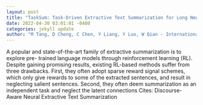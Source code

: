 ```yaml
--- 
layout: post 
title: "TaskSum: Task-Driven Extractive Text Summarization for Long News Documents Based on Reinforcement Learning" 
date: 2022-04-30 03:01:01 -0400 
categories: jekyll update 
author: "M Tang, D Cheng, C Chen, Y Liang, Y Luo, W Qian - International Conference on , 2022" 
--- 
```

A popular and state-of-the-art family of extractive summarization is to explore pre- trained language models through reinforcement learning (RL). Despite gaining promising results, existing RL-based methods suffer from three drawbacks. First, they often adopt sparse reward signal schemes, which only give rewards to some of the extracted sentences, and result in neglecting salient sentences. Second, they often deem summarization as an independent task and neglect the latent connections Cites: Discourse-Aware Neural Extractive Text Summarization